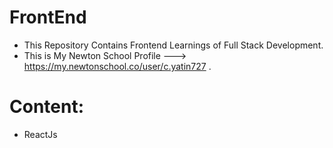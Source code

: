 # FrontEnd

- This Repository Contains Frontend Learnings of Full Stack Development.
- This is My Newton School Profile ---> https://my.newtonschool.co/user/c.yatin727 .

# Content:

- ReactJs
